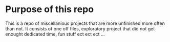 # Purpose of this repo

This is a repo of miscellanious projects that are more unfinished more often than not. It consists of one off files, exploratory project that did not get enought dedicated time, fun stuff ect ect ect ...
